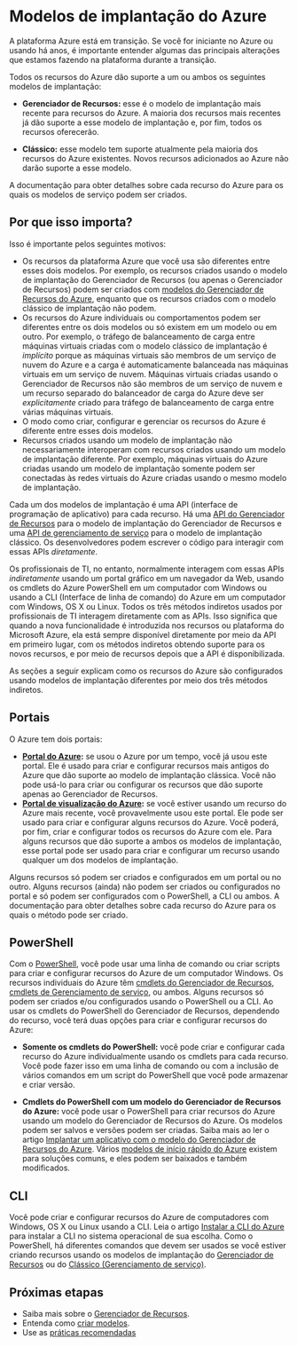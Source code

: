 <properties
   pageTitle="Modos de implantação do Gerenciador de Recursos e Gerenciamento de serviços (clássico) | Azure"
   description="Entenda as diferenças entre os modelos de implantação do Gerenciador de Recursos e do clássico."
   services="virtual-network"
   documentationCenter=""
   authors="telmosampaio"
   manager="carmonm"
   editor=""
   tags="azure-resource-manager,azure-service-management"/>

<tags
   ms.service="virtual-network"
   ms.devlang="na"
   ms.topic="article"
   ms.tgt_pltfrm="na"
   ms.workload="infrastructure-services"
   ms.date="12/07/2015"
   ms.author="telmos"/>

# Modelos de implantação do Azure

A plataforma Azure está em transição. Se você for iniciante no Azure ou usando há anos, é importante entender algumas das principais alterações que estamos fazendo na plataforma durante a transição.

Todos os recursos do Azure dão suporte a um ou ambos os seguintes modelos de implantação:

- **Gerenciador de Recursos:** esse é o modelo de implantação mais recente para recursos do Azure. A maioria dos recursos mais recentes já dão suporte a esse modelo de implantação e, por fim, todos os recursos oferecerão.   
 
- **Clássico:** esse modelo tem suporte atualmente pela maioria dos recursos do Azure existentes. Novos recursos adicionados ao Azure não darão suporte a esse modelo.

A documentação para obter detalhes sobre cada recurso do Azure para os quais os modelos de serviço podem ser criados.

## Por que isso importa? 

Isso é importante pelos seguintes motivos:

- Os recursos da plataforma Azure que você usa são diferentes entre esses dois modelos. Por exemplo, os recursos criados usando o modelo de implantação do Gerenciador de Recursos (ou apenas o Gerenciador de Recursos) podem ser criados com [modelos do Gerenciador de Recursos do Azure](resource-group-overview.md/#template-deployment), enquanto que os recursos criados com o modelo clássico de implantação não podem.
- Os recursos do Azure individuais ou comportamentos podem ser diferentes entre os dois modelos ou só existem em um modelo ou em outro. Por exemplo, o tráfego de balanceamento de carga entre máquinas virtuais criadas com o modelo clássico de implantação é *implícito* porque as máquinas virtuais são membros de um serviço de nuvem do Azure e a carga é automaticamente balanceada nas máquinas virtuais em um serviço de nuvem. Máquinas virtuais criadas usando o Gerenciador de Recursos não são membros de um serviço de nuvem e um recurso separado do balanceador de carga do Azure deve ser *explicitamente* criado para tráfego de balanceamento de carga entre várias máquinas virtuais.  
- O modo como criar, configurar e gerenciar os recursos do Azure é diferente entre esses dois modelos.
- Recursos criados usando um modelo de implantação não necessariamente interoperam com recursos criados usando um modelo de implantação diferente. Por exemplo, máquinas virtuais do Azure criadas usando um modelo de implantação somente podem ser conectadas às redes virtuais do Azure criadas usando o mesmo modelo de implantação.    

Cada um dos modelos de implantação é uma API (interface de programação de aplicativo) para cada recurso. Há uma [API do Gerenciador de Recursos](https://msdn.microsoft.com/library/azure/dn948464.aspx) para o modelo de implantação do Gerenciador de Recursos e uma [API de gerenciamento de serviço](https://msdn.microsoft.com/library/azure/ee460799.aspx) para o modelo de implantação clássico. Os desenvolvedores podem escrever o código para interagir com essas APIs *diretamente*.

Os profissionais de TI, no entanto, normalmente interagem com essas APIs *indiretamente* usando um portal gráfico em um navegador da Web, usando os cmdlets do Azure PowerShell em um computador com Windows ou usando a CLI (Interface de linha de comando) do Azure em um computador com Windows, OS X ou Linux. Todos os três métodos indiretos usados por profissionais de TI interagem diretamente com as APIs. Isso significa que quando a nova funcionalidade é introduzida nos recursos ou plataforma do Microsoft Azure, ela está sempre disponível diretamente por meio da API em primeiro lugar, com os métodos indiretos obtendo suporte para os novos recursos, e por meio de recursos depois que a API é disponibilizada.

As seções a seguir explicam como os recursos do Azure são configurados usando modelos de implantação diferentes por meio dos três métodos indiretos.

## Portais
O Azure tem dois portais:

- **[Portal do Azure](https://manage.windowsazure.com):** se usou o Azure por um tempo, você já usou este portal. Ele é usado para criar e configurar recursos mais antigos do Azure que dão suporte ao modelo de implantação clássica. Você não pode usá-lo para criar ou configurar os recursos que dão suporte apenas ao Gerenciador de Recursos. 
- **[Portal de visualização do Azure](https://azure.microsoft.com/overview/preview-portal/):** se você estiver usando um recurso do Azure mais recente, você provavelmente usou este portal. Ele pode ser usado para criar e configurar alguns recursos do Azure. Você poderá, por fim, criar e configurar todos os recursos do Azure com ele. Para alguns recursos que dão suporte a ambos os modelos de implantação, esse portal pode ser usado para criar e configurar um recurso usando qualquer um dos modelos de implantação. 

Alguns recursos só podem ser criados e configurados em um portal ou no outro. Alguns recursos (ainda) não podem ser criados ou configurados no portal e só podem ser configurados com o PowerShell, a CLI ou ambos. A documentação para obter detalhes sobre cada recurso do Azure para os quais o método pode ser criado.

## PowerShell
Com o [PowerShell](powershell-install-configure.md), você pode usar uma linha de comando ou criar scripts para criar e configurar recursos do Azure de um computador Windows. Os recursos individuais do Azure têm [cmdlets do Gerenciador de Recursos](https://msdn.microsoft.com/library/azure/mt125356.aspx), [cmdlets de Gerenciamento de serviço](https://msdn.microsoft.com/library/azure/dn708504.aspx), ou ambos. Alguns recursos só podem ser criados e/ou configurados usando o PowerShell ou a CLI. Ao usar os cmdlets do PowerShell do Gerenciador de Recursos, dependendo do recurso, você terá duas opções para criar e configurar recursos do Azure:

- **Somente os cmdlets do PowerShell:** você pode criar e configurar cada recurso do Azure individualmente usando os cmdlets para cada recurso. Você pode fazer isso em uma linha de comando ou com a inclusão de vários comandos em um script do PowerShell que você pode armazenar e criar versão.

- **Cmdlets do PowerShell com um modelo do Gerenciador de Recursos do Azure:** você pode usar o PowerShell para criar recursos do Azure usando um modelo do Gerenciador de Recursos do Azure. Os modelos podem ser salvos e versões podem ser criadas. Saiba mais ao ler o artigo [Implantar um aplicativo com o modelo do Gerenciador de Recursos do Azure](resource-group-template-deploy.md). Vários [modelos de início rápido do Azure](https://azure.microsoft.com/documentation/templates/) existem para soluções comuns, e eles podem ser baixados e também modificados.

## CLI
Você pode criar e configurar recursos do Azure de computadores com Windows, OS X ou Linux usando a CLI. Leia o artigo [Instalar a CLI do Azure](xplat-cli-install.md) para instalar a CLI no sistema operacional de sua escolha. Como o PowerShell, há diferentes comandos que devem ser usados se você estiver criando recursos usando os modelos de implantação do [Gerenciador de Recursos](xplat-cli-azure-resource-manager.md) ou do [Clássico (Gerenciamento de serviço)](virtual-machines-command-line-tools.md).

## Próximas etapas

- Saiba mais sobre o [Gerenciador de Recursos](/resource-group-overview.md).
- Entenda como [criar modelos](/best-practices-resource-manager-design-templates.md).
- Use as [práticas recomendadas](/best-practices-resource-manager-examples.md)

<!---HONumber=AcomDC_0204_2016-->